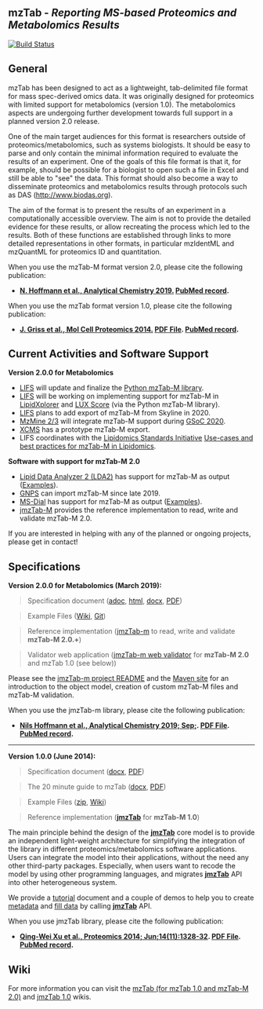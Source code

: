 ## mzTab - _Reporting MS-based Proteomics and Metabolomics Results_

[![Build Status](https://travis-ci.org/HUPO-PSI/mzTab.svg?branch=master)](https://travis-ci.org/HUPO-PSI/mzTab)

## General
mzTab has been designed to act as a lightweight, tab-delimited file format for mass spec-derived omics data. It was originally designed for proteomics with limited support for metabolomics (version 1.0). The metabolomics aspects are undergoing further development towards full support in a planned version 2.0 release.

One of the main target audiences for this format is researchers outside of proteomics/metabolomics, such as systems biologists. It should be easy to parse and only contain the minimal information required to evaluate the results of an experiment. One of the goals of this file format is that it, for example, should be possible for a biologist to open such a file in Excel and still be able to "see" the data. This format should also become a way to disseminate proteomics and metabolomics results through protocols such as DAS (http://www.biodas.org).

The aim of the format is to present the results of an experiment in a computationally accessible overview. The aim is not to provide the detailed evidence for these results, or allow recreating the process which led to the results. Both of these functions are established through links to more detailed representations in other formats, in particular mzIdentML and mzQuantML for proteomics ID and quantitation.

When you use the mzTab-M format version 2.0, please cite the following publication:

  * **[N. Hoffmann et al., Analytical Chemistry 2019.](https://pubs.acs.org/doi/10.1021/acs.analchem.8b04310) [PubMed record](http://www.ncbi.nlm.nih.gov/pubmed/30688441).**

When you use the mzTab format version 1.0, please cite the following publication:

  * **[J. Griss et al., Mol Cell Proteomics 2014.](http://www.mcponline.org/content/early/2014/06/30/mcp.O113.036681.abstract) [PDF File](http://www.mcponline.org/content/early/2014/06/30/mcp.O113.036681.full.pdf).  [PubMed record](http://www.ncbi.nlm.nih.gov/pubmed/24980485).**

## Current Activities and Software Support

**Version 2.0.0 for Metabolomics**

 * [LIFS](https://lifs.isas.de) will update and finalize the [Python mzTab-M library](https://github.com/lifs-tools/pymzTab-m).
 * [LIFS](https://lifs.isas.de) will be working on implementing support for mzTab-M in [LipidXplorer](https://lifs.isas.de/lipidxplorer) and [LUX Score](https://lifs.isas.de/luxscore) (via the Python mzTab-M library).
 * [LIFS](https://lifs.isas.de) plans to add export of mzTab-M from Skyline in 2020.
 * [MzMine 2/3](https://mzmine.github.io) will integrate mzTab-M support during [GSoC 2020](https://summerofcode.withgoogle.com/organizations/6193328950870016/).
 * [XCMS](https://github.com/sneumann/xcms) has a prototype mzTab-M export.
 * LIFS coordinates with the [Lipidomics Standards Initiative](https://lipidomics-standards-initiative.org/) [Use-cases and best practices for mzTab-M in Lipidomics](https://github.com/lipidomics-standards-initiative/).

**Software with support for mzTab-M 2.0**
 
 * [Lipid Data Analyzer 2 (LDA2)](http://genome.tugraz.at/lda2/lda_description.shtml) has support for mzTab-M as output ([Examples](../../wiki/Examples)).
 * [GNPS](https://gnps.ucsd.edu/ProteoSAFe/static/gnps-splash.jsp) can import mzTab-M since late 2019.
 * [MS-Dial](http://prime.psc.riken.jp/Metabolomics_Software/MS-DIAL/) has support for mzTab-M as output ([Examples](../../wiki/Examples)).
 * [jmzTab-M](https://github.com/lifs-tools/jmzTab-m) provides the reference implementation to read, write and validate mzTab-M 2.0.

If you are interested in helping with any of the planned or ongoing projects, please get in contact!

## Specifications

**Version 2.0.0 for Metabolomics (March 2019):**

  > Specification document ([adoc](https://github.com/HUPO-PSI/mzTab/blob/master/specification_document-releases/2_0-Metabolomics-Release/mzTab_format_specification_2_0-M_release.adoc), [html](http://hupo-psi.github.io/mzTab/2_0-metabolomics-release/mzTab_format_specification_2_0-M_release.html), [docx](http://hupo-psi.github.io/mzTab/2_0-metabolomics-release/mzTab_format_specification_2_0-M_release.docx), [PDF](http://hupo-psi.github.io/mzTab/2_0-metabolomics-release/mzTab_format_specification_2_0-M_release.pdf))
  
  > Example Files ([Wiki](../../wiki/Examples), [Git](https://github.com/HUPO-PSI/mzTab/tree/master/examples/2_0-Metabolomics_Release))

  > Reference implementation ([jmzTab-m](https://github.com/lifs-tools/jmzTab-m) to read, write and validate **mzTab-M 2.0.+**)
  
  > Validator web application ([jmzTab-m web validator](https://github.com/lifs-tools/jmzTab-m-webapp) for **mzTab-M 2.0** and mzTab 1.0 (see below))
  
Please see the [jmzTab-m project README](https://github.com/lifs-tools/jmzTab-M) and the [Maven site](https://lifs-tools.github.io/jmzTab-m/) for an introduction to the object model, creation of custom mzTab-M files and mzTab-M validation. 
  
When you use the jmzTab-m library, please cite the following publication:

* **[Nils Hoffmann et al., Analytical Chemistry 2019; Sep;](https://pubs.acs.org/doi/10.1021/acs.analchem.9b01987). [PDF File](). [PubMed record](http://www.ncbi.nlm.nih.gov/pubmed/31525911).**

---

**Version 1.0.0 (June 2014):**

  > Specification document ([docx](https://github.com/HUPO-PSI/mzTab/tree/master/specification_document-releases/1_0-Proteomics-Release/mzTab_format_specification.docx), [PDF](https://github.com/HUPO-PSI/mzTab/tree/master/specification_document-releases/1_0-Proteomics-Release/mzTab_format_specification.pdf))

  > The 20 minute guide to mzTab ([docx](https://github.com/HUPO-PSI/mzTab/tree/master/specification_document-releases/1_0-Proteomics-Release/20minute_guide_mzTab.docx), [PDF](https://github.com/HUPO-PSI/mzTab/tree/master/specification_document-releases/1_0-Proteomics-Release/20minute_guide_mzTab.pdf))

  > Example Files ([zip](http://www.ebi.ac.uk/pride/resources/tools/jmztab/latest/examples.zip), [Wiki](../../wiki/Examples))
  
  > Reference implementation ([**jmzTab**](https://github.com/PRIDE-Utilities/jmztab) for **mzTab-M 1.0**)
  
The main principle behind the design of the [**jmzTab**](https://github.com/PRIDE-Utilities/jmztab) core model is to provide an independent light-weight architecture for simplifying the integration of the library in different proteomics/metabolomics software applications. Users can integrate the model into their applications, without the need any other third-party packages. Especially, when users want to recode the model by using other programming languages, and migrates [**jmzTab**](https://github.com/PRIDE-Utilities/jmztab) API into other heterogeneous system.

We provide a [tutorial](https://github.com/PRIDE-Utilities/jmztab/wiki/Home) document and a couple of demos to help you to create [metadata](https://github.com/PRIDE-Utilities/jmztab/wiki/jmzTab-Metadata) and [fill data](https://github.com/PRIDE-Utilities/jmztab/wiki/jmzTab-Columns) by calling [**jmzTab**](https://github.com/PRIDE-Utilities/jmztab) API.

When you use jmzTab library, please cite the following publication:

  * **[Qing-Wei Xu et al., Proteomics 2014; Jun;14(11):1328-32](http://onlinelibrary.wiley.com/doi/10.1002/pmic.201300560/abstract). [PDF File](http://onlinelibrary.wiley.com/doi/10.1002/pmic.201300560/pdf).  [PubMed record](http://www.ncbi.nlm.nih.gov/pubmed/24659499).**


## Wiki
For more information you can visit the [mzTab (for mzTab 1.0 and mzTab-M 2.0)](https://github.com/HUPO-PSI/mzTab/wiki) and [jmzTab 1.0](https://github.com/PRIDE-Utilities/jmztab/wiki) wikis.
